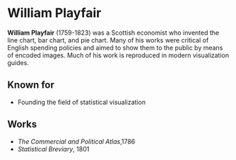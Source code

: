 # William Playfair

**William Playfair** (1759-1823) was a Scottish economist who invented the line
chart, bar chart, and pie chart. Many of his works were critical of English
spending policies and aimed to show them to the public by means of encoded
images. Much of his work is reproduced in modern visualization guides.

## Known for
* Founding the field of statistical visualization

## Works

* _The Commercial and Political Atlas_,1786
* _Statistical Breviary_, 1801
